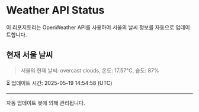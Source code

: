 
# Weather API Status

이 리포지토리는 OpenWeather API를 사용하여 서울의 날씨 정보를 자동으로 업데이트합니다.

## 현재 서울 날씨
> 서울의 현재 날씨: overcast clouds, 온도: 17.57°C, 습도: 87%

⏳ 업데이트 시간: 2025-05-19 14:54:58 (UTC)

---
자동 업데이트 봇에 의해 관리됩니다.
